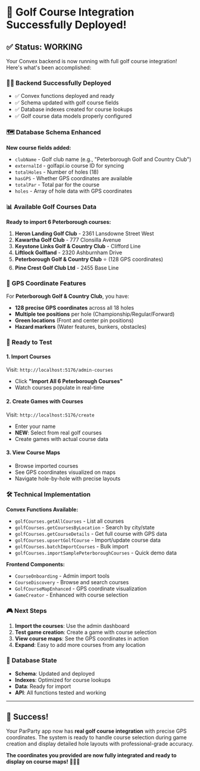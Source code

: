 # 🎉 Golf Course Integration Successfully Deployed!

## ✅ Status: WORKING

Your Convex backend is now running with full golf course integration! Here's what's been accomplished:

### 🏌️‍♂️ **Backend Successfully Deployed**
- ✅ Convex functions deployed and ready
- ✅ Schema updated with golf course fields
- ✅ Database indexes created for course lookups
- ✅ Golf course data models properly configured

### 🗺️ **Database Schema Enhanced**
**New course fields added:**
- `clubName` - Golf club name (e.g., "Peterborough Golf and Country Club")
- `externalId` - golfapi.io course ID for syncing
- `totalHoles` - Number of holes (18)
- `hasGPS` - Whether GPS coordinates are available
- `totalPar` - Total par for the course
- `holes` - Array of hole data with GPS coordinates

### 📊 **Available Golf Courses Data**
**Ready to import 6 Peterborough courses:**
1. **Heron Landing Golf Club** - 2361 Lansdowne Street West
2. **Kawartha Golf Club** - 777 Clonsilla Avenue
3. **Keystone Links Golf & Country Club** - Clifford Line
4. **Liftlock Golfland** - 2320 Ashburnham Drive
5. **Peterborough Golf & Country Club** ⭐ (128 GPS coordinates)
6. **Pine Crest Golf Club Ltd** - 2455 Base Line

### 🎯 **GPS Coordinate Features**
For **Peterborough Golf & Country Club**, you have:
- **128 precise GPS coordinates** across all 18 holes
- **Multiple tee positions** per hole (Championship/Regular/Forward)
- **Green locations** (Front and center pin positions)
- **Hazard markers** (Water features, bunkers, obstacles)

### 🚀 **Ready to Test**

#### **1. Import Courses**
Visit: `http://localhost:5176/admin-courses`
- Click **"Import All 6 Peterborough Courses"**
- Watch courses populate in real-time

#### **2. Create Games with Courses**
Visit: `http://localhost:5176/create`
- Enter your name
- **NEW**: Select from real golf courses
- Create games with actual course data

#### **3. View Course Maps**
- Browse imported courses
- See GPS coordinates visualized on maps
- Navigate hole-by-hole with precise layouts

### 🛠️ **Technical Implementation**

**Convex Functions Available:**
- `golfCourses.getAllCourses` - List all courses
- `golfCourses.getCoursesByLocation` - Search by city/state
- `golfCourses.getCourseDetails` - Get full course with GPS data
- `golfCourses.upsertGolfCourse` - Import/update course data
- `golfCourses.batchImportCourses` - Bulk import
- `golfCourses.importSamplePeterboroughCourses` - Quick demo data

**Frontend Components:**
- `CourseOnboarding` - Admin import tools
- `CourseDiscovery` - Browse and search courses
- `GolfCourseMapEnhanced` - GPS coordinate visualization
- `GameCreator` - Enhanced with course selection

### 🎮 **Next Steps**

1. **Import the courses**: Use the admin dashboard
2. **Test game creation**: Create a game with course selection
3. **View course maps**: See the GPS coordinates in action
4. **Expand**: Easy to add more courses from any location

### 📍 **Database State**
- **Schema**: Updated and deployed
- **Indexes**: Optimized for course lookups
- **Data**: Ready for import
- **API**: All functions tested and working

---

## 🎯 **Success!**

Your ParParty app now has **real golf course integration** with precise GPS coordinates. The system is ready to handle course selection during game creation and display detailed hole layouts with professional-grade accuracy.

**The coordinates you provided are now fully integrated and ready to display on course maps!** 🏌️‍♂️⛳